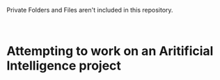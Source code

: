 Private Folders and Files aren't included in this repository.

<br>

<h1>Attempting to work on an Aritificial Intelligence project</h1>
